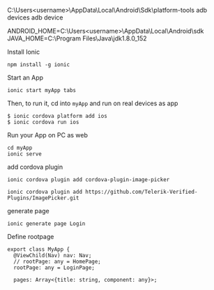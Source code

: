 C:\Users\<username>\AppData\Local\Android\Sdk\platform-tools  adb devices
adb device


ANDROID_HOME=C:\Users\<username>\AppData\Local\Android\sdk
JAVA_HOME=C:\Program Files\Java\jdk1.8.0_152

Install Ionic

`
npm install -g ionic
`

Start an App

```
ionic start myApp tabs
```

Then, to run it, cd into `myApp` and run on real devices as app

```
$ ionic cordova platform add ios
$ ionic cordova run ios
```
Run your App on PC as web 
```              
cd myApp
ionic serve
```
add cordova plugin
```
ionic cordova plugin add cordova-plugin-image-picker

ionic cordova plugin add https://github.com/Telerik-Verified-Plugins/ImagePicker.git
```
generate page
```
ionic generate page Login
```
Define rootpage

```
export class MyApp {
  @ViewChild(Nav) nav: Nav;
  // rootPage: any = HomePage;
  rootPage: any = LoginPage;

  pages: Array<{title: string, component: any}>;
```
